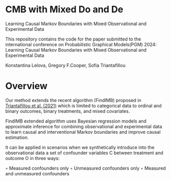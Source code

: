 # CMB with Mixed Do and De

Learning Causal Markov Boundaries with Mixed Observational and Experimental Data

This repository contains the code for the paper submitted to the international conference on Probabilistic Graphical Models(PGM) 2024:
Learning Causal Markov Boundaries with Mixed Observational and Experimental Data

Konstantina Lelova, Gregory F.Cooper, Sofia Triantafillou

# Overview
Our method extends the recent algorithm (FindIMB) proposed in [Triantafillou et al. (2021)](https://proceedings.mlr.press/v161/triantafillou21a.html) which is limited to categorical data to ordinal and binary outcomes, binary treatments, and mixed covariates. 

FindIMB extended algorithm uses Bayesian regression models and approximate inference for combining observational and experimental data to learn causal and interventional Markov boundaries and improve causal estimation. 

It can be applied in scenarios when we synthetically introduce into the observational data a set of confounder variables C between treatment and outcome O in three ways: 

◦ Measured confounders only
◦ Unmeasured confounders only
◦ Measured and unmeasured confounders

